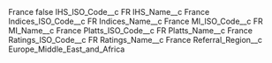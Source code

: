 <?xml version="1.0" encoding="UTF-8"?>
<CustomMetadata xmlns="http://soap.sforce.com/2006/04/metadata" xmlns:xsi="http://www.w3.org/2001/XMLSchema-instance" xmlns:xsd="http://www.w3.org/2001/XMLSchema">
    <label>France</label>
    <protected>false</protected>
    <values>
        <field>IHS_ISO_Code__c</field>
        <value xsi:type="xsd:string">FR</value>
    </values>
    <values>
        <field>IHS_Name__c</field>
        <value xsi:type="xsd:string">France</value>
    </values>
    <values>
        <field>Indices_ISO_Code__c</field>
        <value xsi:type="xsd:string">FR</value>
    </values>
    <values>
        <field>Indices_Name__c</field>
        <value xsi:type="xsd:string">France</value>
    </values>
    <values>
        <field>MI_ISO_Code__c</field>
        <value xsi:type="xsd:string">FR</value>
    </values>
    <values>
        <field>MI_Name__c</field>
        <value xsi:type="xsd:string">France</value>
    </values>
    <values>
        <field>Platts_ISO_Code__c</field>
        <value xsi:type="xsd:string">FR</value>
    </values>
    <values>
        <field>Platts_Name__c</field>
        <value xsi:type="xsd:string">France</value>
    </values>
    <values>
        <field>Ratings_ISO_Code__c</field>
        <value xsi:type="xsd:string">FR</value>
    </values>
    <values>
        <field>Ratings_Name__c</field>
        <value xsi:type="xsd:string">France</value>
    </values>
    <values>
        <field>Referral_Region__c</field>
        <value xsi:type="xsd:string">Europe_Middle_East_and_Africa</value>
    </values>
</CustomMetadata>
